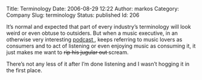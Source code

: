 Title: Terminology
Date: 2006-08-29 12:22
Author: markos
Category: Company
Slug: terminology
Status: published
Id: 206

<div>
 <p>
  It’s normal and expected that part of every industry’s terminology will look weird or even obtuse to outsiders. But when a music executive, in an otherwise very interesting
  <a href="http://www.podtech.net/technology/1015">
   podcast
  </a>
  , keeps referring to music lovers as consumers and to act of listening or even enjoying music as consuming it, it just makes me want to
  <span style="text-decoration:line-through;">
   rip his jugular out
  </span>
  scream.
 </p>
 <p>
  There’s not any less of it after I’m done listening and I wasn’t hogging it in the first place.
 </p>
</div>
